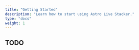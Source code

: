 ```yaml
---
title: "Getting Started"
description: "Learn how to start using Astro Live Stacker."
type: "docs"
weight: 1
---
```


## TODO
